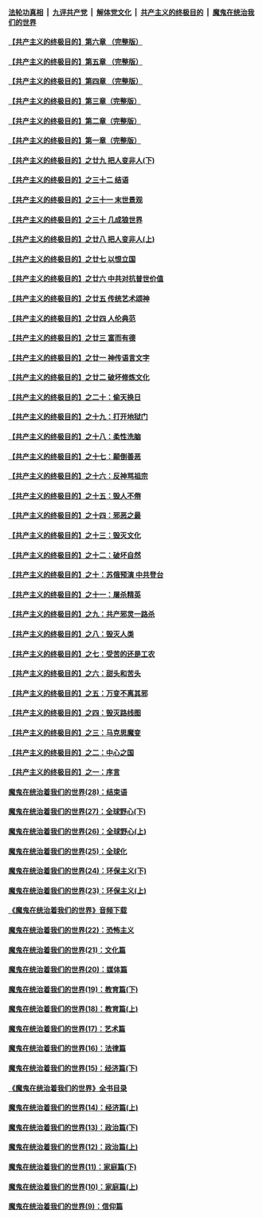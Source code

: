 ####  [法轮功真相](../../../../basic/blob/master/README.md?t=04020730) &nbsp;|&nbsp; [九评共产党](../../../../9ping.md/blob/master/README.md?t=04020730) &nbsp;|&nbsp; [解体党文化](../../../../jtdwh.md/blob/master/README.md?t=04020730)  &nbsp;|&nbsp; [共产主义的终极目的](../../../../gczydzjmd.md/blob/master/README.md?t=04020730) &nbsp;|&nbsp; [魔鬼在统治我们的世界](../../../../mgztzwmdsj.md/blob/master/README.md?t=04020730) 

#### [【共产主义的终极目的】第六章 （完整版）](../pages/nsc422/n11428913.md?t=04020730) 

#### [【共产主义的终极目的】第五章 （完整版）](../pages/nsc422/n11428912.md?t=04020730) 

#### [【共产主义的终极目的】第四章 （完整版）](../pages/nsc422/n11428907.md?t=04020730) 

#### [【共产主义的终极目的】第三章（完整版）](../pages/nsc422/n11428848.md?t=04020730) 

#### [【共产主义的终极目的】第二章（完整版）](../pages/nsc422/n11428831.md?t=04020730) 

#### [【共产主义的终极目的】第一章（完整版）](../pages/nsc422/n11417651.md?t=04020730) 

#### [【共产主义的终极目的】之廿九 把人变非人(下)](../pages/nsc422/n11344140.md?t=04020730) 

#### [【共产主义的终极目的】之三十二 结语](../pages/nsc422/n11360535.md?t=04020730) 

#### [【共产主义的终极目的】之三十一 末世景观](../pages/nsc422/n11351129.md?t=04020730) 

#### [【共产主义的终极目的】之三十 几成狼世界](../pages/nsc422/n11348280.md?t=04020730) 

#### [【共产主义的终极目的】之廿八 把人变非人(上)](../pages/nsc422/n11340492.md?t=04020730) 

#### [【共产主义的终极目的】之廿七 以恨立国](../pages/nsc422/n11336944.md?t=04020730) 

#### [【共产主义的终极目的】之廿六 中共对抗普世价值](../pages/nsc422/n11324785.md?t=04020730) 

#### [【共产主义的终极目的】之廿五 传统艺术颂神](../pages/nsc422/n11296396.md?t=04020730) 

#### [【共产主义的终极目的】之廿四 人伦典范](../pages/nsc422/n11296397.md?t=04020730) 

#### [【共产主义的终极目的】之廿三 富而有德](../pages/nsc422/n11283598.md?t=04020730) 

#### [【共产主义的终极目的】之廿一 神传语言文字](../pages/nsc422/n11263265.md?t=04020730) 

#### [【共产主义的终极目的】之廿二 破坏修炼文化](../pages/nsc422/n11245728.md?t=04020730) 

#### [【共产主义的终极目的】之二十：偷天换日](../pages/nsc422/n11238846.md?t=04020730) 

#### [【共产主义的终极目的】之十九：打开地狱门](../pages/nsc422/n11206376.md?t=04020730) 

#### [【共产主义的终极目的】之十八：柔性洗脑](../pages/nsc422/n11199994.md?t=04020730) 

#### [【共产主义的终极目的】之十七：颠倒善恶](../pages/nsc422/n11179782.md?t=04020730) 

#### [【共产主义的终极目的】之十六：反神骂祖宗](../pages/nsc422/n11166798.md?t=04020730) 

#### [【共产主义的终极目的】之十五：毁人不倦](../pages/nsc422/n11166792.md?t=04020730) 

#### [【共产主义的终极目的】之十四：邪恶之最](../pages/nsc422/n11150249.md?t=04020730) 

#### [【共产主义的终极目的】之十三：毁灭文化](../pages/nsc422/n11135227.md?t=04020730) 

#### [【共产主义的终极目的】之十二：破坏自然](../pages/nsc422/n11135214.md?t=04020730) 

#### [【共产主义的终极目的】之十：苏俄预演 中共登台](../pages/nsc422/n11118424.md?t=04020730) 

#### [【共产主义的终极目的】之十一：屠杀精英](../pages/nsc422/n11118442.md?t=04020730) 

#### [【共产主义的终极目的】之九：共产邪灵一路杀](../pages/nsc422/n11114139.md?t=04020730) 

#### [【共产主义的终极目的】之八：毁灭人类](../pages/nsc422/n11108503.md?t=04020730) 

#### [【共产主义的终极目的】之七：受苦的还是工农](../pages/nsc422/n11101809.md?t=04020730) 

#### [【共产主义的终极目的】之六：甜头和苦头](../pages/nsc422/n11096971.md?t=04020730) 

#### [【共产主义的终极目的】之五：万变不离其邪](../pages/nsc422/n11091285.md?t=04020730) 

#### [【共产主义的终极目的】之四：毁灭路线图](../pages/nsc422/n11086284.md?t=04020730) 

#### [【共产主义的终极目的】之三：马克思魔变](../pages/nsc422/n11061941.md?t=04020730) 

#### [【共产主义的终极目的】之二：中心之国](../pages/nsc422/n11047728.md?t=04020730) 

#### [【共产主义的终极目的】之一：序言](../pages/nsc422/n11086077.md?t=04020730) 

#### [魔鬼在统治着我们的世界(28)：结束语](../pages/nsc422/n10936246.md?t=04020730) 

#### [魔鬼在统治着我们的世界(27)：全球野心(下)](../pages/nsc422/n10928319.md?t=04020730) 

#### [魔鬼在统治着我们的世界(26)：全球野心(上)](../pages/nsc422/n10900318.md?t=04020730) 

#### [魔鬼在统治着我们的世界(25)：全球化](../pages/nsc422/n10788205.md?t=04020730) 

#### [魔鬼在统治着我们的世界(24)：环保主义(下)](../pages/nsc422/n10695307.md?t=04020730) 

#### [魔鬼在统治着我们的世界(23)：环保主义(上)](../pages/nsc422/n10688613.md?t=04020730) 

#### [《魔鬼在统治着我们的世界》音频下载](../pages/nsc422/n10635553.md?t=04020730) 

#### [魔鬼在统治着我们的世界(22)：恐怖主义](../pages/nsc422/n10614727.md?t=04020730) 

#### [魔鬼在统治着我们的世界(21)：文化篇](../pages/nsc422/n10597706.md?t=04020730) 

#### [魔鬼在统治着我们的世界(20)：媒体篇](../pages/nsc422/n10586579.md?t=04020730) 

#### [魔鬼在统治着我们的世界(19)：教育篇(下)](../pages/nsc422/n10564808.md?t=04020730) 

#### [魔鬼在统治着我们的世界(18)：教育篇(上)](../pages/nsc422/n10526970.md?t=04020730) 

#### [魔鬼在统治着我们的世界(17)：艺术篇](../pages/nsc422/n10499093.md?t=04020730) 

#### [魔鬼在统治着我们的世界(16)：法律篇](../pages/nsc422/n10485969.md?t=04020730) 

#### [魔鬼在统治着我们的世界(15)：经济篇(下)](../pages/nsc422/n10469975.md?t=04020730) 

#### [《魔鬼在统治着我们的世界》全书目录](../pages/nsc422/n10464261.md?t=04020730) 

#### [魔鬼在统治着我们的世界(14)：经济篇(上)](../pages/nsc422/n10457370.md?t=04020730) 

#### [魔鬼在统治着我们的世界(13)：政治篇(下)](../pages/nsc422/n10448270.md?t=04020730) 

#### [魔鬼在统治着我们的世界(12)：政治篇(上)](../pages/nsc422/n10444576.md?t=04020730) 

#### [魔鬼在统治着我们的世界(11)：家庭篇(下)](../pages/nsc422/n10440961.md?t=04020730) 

#### [魔鬼在统治着我们的世界(10)：家庭篇(上)](../pages/nsc422/n10435448.md?t=04020730) 

#### [魔鬼在统治着我们的世界(9)：信仰篇](../pages/nsc422/n10432159.md?t=04020730) 


